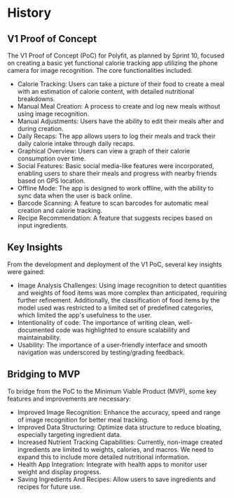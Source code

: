 # History

<!-- *Maximum 1 page* -->

<!-- *Describe the V1 POC as planned by Sprint 10.* -->
## V1 Proof of Concept

The V1 Proof of Concept (PoC) for Polyfit, as planned by Sprint 10, focused on creating a basic yet functional calorie tracking app utilizing the phone camera for image recognition. The core functionalities included:

- Calorie Tracking: Users can take a picture of their food to create a meal with an estimation of calorie content, with detailed nutritional breakdowns.
- Manual Meal Creation: A process to create and log new meals without using image recognition.
- Manual Adjustments: Users have the ability to edit their meals after and during creation.
- Daily Recaps: The app allows users to log their meals and track their daily calorie intake through daily recaps.
- Graphical Overview: Users can view a graph of their calorie consumption over time.
- Social Features: Basic social media-like features were incorporated, enabling users to share their meals and progress with nearby friends based on GPS location.
- Offline Mode: The app is designed to work offline, with the ability to sync data when the user is back online.
- Barcode Scanning: A feature to scan barcodes for automatic meal creation and calorie tracking.
- Recipe Recommendation: A feature that suggests recipes based on input ingredients.

<!-- *What did you learn?* -->
## Key Insights

From the development and deployment of the V1 PoC, several key insights were gained:

- Image Analysis Challenges: Using image recognition to detect quantities and weights of food items was more complex than anticipated, requiring further refinement. Additionally, the classification of food items by the model used was restricted to a limited set of predefined categories, which limited the app's usefulness to the user.
- Intentionality of code: The importance of writing clean, well-documented code was highlighted to ensure scalability and maintainability.
- Usability: The importance of a user-friendly interface and smooth navigation was underscored by testing/grading feedback.

<!-- *What is missing to bridge from PoC to MVP?* -->
## Bridging to MVP

To bridge from the PoC to the Minimum Viable Product (MVP), some key features and improvements are necessary:

- Improved Image Recognition: Enhance the accuracy, speed and range of image recognition for better meal tracking.
- Improved Data Structuring: Optimize data structure to reduce bloating, especially targeting ingredient data.
- Increased Nutrient Tracking Capabilities: Currently, non-image created ingredients are limited to weights, calories, and macros. We need to expand this to include more detailed nutritional information.
- Health App Integration: Integrate with health apps to monitor user weight and display progress.
- Saving Ingredients And Recipes: Allow users to save ingredients and recipes for future use.